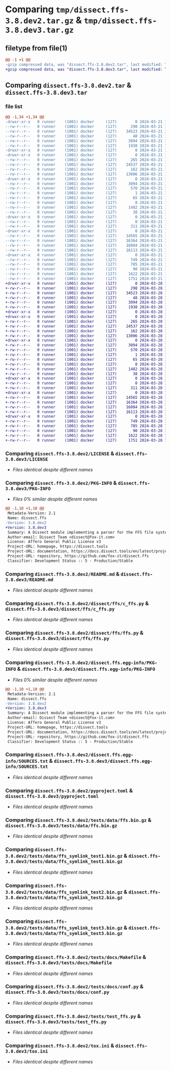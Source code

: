 # Comparing `tmp/dissect.ffs-3.8.dev2.tar.gz` & `tmp/dissect.ffs-3.8.dev3.tar.gz`

## filetype from file(1)

```diff
@@ -1 +1 @@
-gzip compressed data, was "dissect.ffs-3.8.dev2.tar", last modified: Thu Mar 21 10:16:27 2024, max compression
+gzip compressed data, was "dissect.ffs-3.8.dev3.tar", last modified: Thu Mar 28 17:22:05 2024, max compression
```

## Comparing `dissect.ffs-3.8.dev2.tar` & `dissect.ffs-3.8.dev3.tar`

### file list

```diff
@@ -1,34 +1,34 @@
-drwxr-xr-x   0 runner    (1001) docker     (127)        0 2024-03-21 10:16:27.489085 dissect.ffs-3.8.dev2/
--rw-r--r--   0 runner    (1001) docker     (127)      298 2024-03-21 10:16:17.000000 dissect.ffs-3.8.dev2/COPYRIGHT
--rw-r--r--   0 runner    (1001) docker     (127)    34523 2024-03-21 10:16:17.000000 dissect.ffs-3.8.dev2/LICENSE
--rw-r--r--   0 runner    (1001) docker     (127)       48 2024-03-21 10:16:17.000000 dissect.ffs-3.8.dev2/MANIFEST.in
--rw-r--r--   0 runner    (1001) docker     (127)     3094 2024-03-21 10:16:27.489085 dissect.ffs-3.8.dev2/PKG-INFO
--rw-r--r--   0 runner    (1001) docker     (127)     1938 2024-03-21 10:16:17.000000 dissect.ffs-3.8.dev2/README.md
-drwxr-xr-x   0 runner    (1001) docker     (127)        0 2024-03-21 10:16:27.481085 dissect.ffs-3.8.dev2/dissect/
-drwxr-xr-x   0 runner    (1001) docker     (127)        0 2024-03-21 10:16:27.485085 dissect.ffs-3.8.dev2/dissect/ffs/
--rw-r--r--   0 runner    (1001) docker     (127)      265 2024-03-21 10:16:17.000000 dissect.ffs-3.8.dev2/dissect/ffs/__init__.py
--rw-r--r--   0 runner    (1001) docker     (127)    24537 2024-03-21 10:16:17.000000 dissect.ffs-3.8.dev2/dissect/ffs/c_ffs.py
--rw-r--r--   0 runner    (1001) docker     (127)      162 2024-03-21 10:16:17.000000 dissect.ffs-3.8.dev2/dissect/ffs/exceptions.py
--rw-r--r--   0 runner    (1001) docker     (127)    13006 2024-03-21 10:16:17.000000 dissect.ffs-3.8.dev2/dissect/ffs/ffs.py
-drwxr-xr-x   0 runner    (1001) docker     (127)        0 2024-03-21 10:16:27.489085 dissect.ffs-3.8.dev2/dissect.ffs.egg-info/
--rw-r--r--   0 runner    (1001) docker     (127)     3094 2024-03-21 10:16:27.000000 dissect.ffs-3.8.dev2/dissect.ffs.egg-info/PKG-INFO
--rw-r--r--   0 runner    (1001) docker     (127)      570 2024-03-21 10:16:27.000000 dissect.ffs-3.8.dev2/dissect.ffs.egg-info/SOURCES.txt
--rw-r--r--   0 runner    (1001) docker     (127)        1 2024-03-21 10:16:27.000000 dissect.ffs-3.8.dev2/dissect.ffs.egg-info/dependency_links.txt
--rw-r--r--   0 runner    (1001) docker     (127)       65 2024-03-21 10:16:27.000000 dissect.ffs-3.8.dev2/dissect.ffs.egg-info/requires.txt
--rw-r--r--   0 runner    (1001) docker     (127)        8 2024-03-21 10:16:27.000000 dissect.ffs-3.8.dev2/dissect.ffs.egg-info/top_level.txt
--rw-r--r--   0 runner    (1001) docker     (127)     1482 2024-03-21 10:16:22.000000 dissect.ffs-3.8.dev2/pyproject.toml
--rw-r--r--   0 runner    (1001) docker     (127)       38 2024-03-21 10:16:27.489085 dissect.ffs-3.8.dev2/setup.cfg
-drwxr-xr-x   0 runner    (1001) docker     (127)        0 2024-03-21 10:16:27.485085 dissect.ffs-3.8.dev2/tests/
--rw-r--r--   0 runner    (1001) docker     (127)        0 2024-03-21 10:16:17.000000 dissect.ffs-3.8.dev2/tests/__init__.py
--rw-r--r--   0 runner    (1001) docker     (127)      311 2024-03-21 10:16:17.000000 dissect.ffs-3.8.dev2/tests/conftest.py
-drwxr-xr-x   0 runner    (1001) docker     (127)        0 2024-03-21 10:16:27.489085 dissect.ffs-3.8.dev2/tests/data/
--rw-r--r--   0 runner    (1001) docker     (127)    14565 2024-03-21 10:16:17.000000 dissect.ffs-3.8.dev2/tests/data/ffs.bin.gz
--rw-r--r--   0 runner    (1001) docker     (127)    16364 2024-03-21 10:16:17.000000 dissect.ffs-3.8.dev2/tests/data/ffs_symlink_test1.bin.gz
--rw-r--r--   0 runner    (1001) docker     (127)    16084 2024-03-21 10:16:17.000000 dissect.ffs-3.8.dev2/tests/data/ffs_symlink_test2.bin.gz
--rw-r--r--   0 runner    (1001) docker     (127)    16113 2024-03-21 10:16:17.000000 dissect.ffs-3.8.dev2/tests/data/ffs_symlink_test3.bin.gz
-drwxr-xr-x   0 runner    (1001) docker     (127)        0 2024-03-21 10:16:27.489085 dissect.ffs-3.8.dev2/tests/docs/
--rw-r--r--   0 runner    (1001) docker     (127)      749 2024-03-21 10:16:17.000000 dissect.ffs-3.8.dev2/tests/docs/Makefile
--rw-r--r--   0 runner    (1001) docker     (127)      785 2024-03-21 10:16:17.000000 dissect.ffs-3.8.dev2/tests/docs/conf.py
--rw-r--r--   0 runner    (1001) docker     (127)       90 2024-03-21 10:16:17.000000 dissect.ffs-3.8.dev2/tests/docs/index.rst
--rw-r--r--   0 runner    (1001) docker     (127)     1622 2024-03-21 10:16:17.000000 dissect.ffs-3.8.dev2/tests/test_ffs.py
--rw-r--r--   0 runner    (1001) docker     (127)     1751 2024-03-21 10:16:17.000000 dissect.ffs-3.8.dev2/tox.ini
+drwxr-xr-x   0 runner    (1001) docker     (127)        0 2024-03-28 17:22:05.743808 dissect.ffs-3.8.dev3/
+-rw-r--r--   0 runner    (1001) docker     (127)      298 2024-03-28 17:21:51.000000 dissect.ffs-3.8.dev3/COPYRIGHT
+-rw-r--r--   0 runner    (1001) docker     (127)    34523 2024-03-28 17:21:51.000000 dissect.ffs-3.8.dev3/LICENSE
+-rw-r--r--   0 runner    (1001) docker     (127)       48 2024-03-28 17:21:51.000000 dissect.ffs-3.8.dev3/MANIFEST.in
+-rw-r--r--   0 runner    (1001) docker     (127)     3094 2024-03-28 17:22:05.743808 dissect.ffs-3.8.dev3/PKG-INFO
+-rw-r--r--   0 runner    (1001) docker     (127)     1938 2024-03-28 17:21:51.000000 dissect.ffs-3.8.dev3/README.md
+drwxr-xr-x   0 runner    (1001) docker     (127)        0 2024-03-28 17:22:05.735808 dissect.ffs-3.8.dev3/dissect/
+drwxr-xr-x   0 runner    (1001) docker     (127)        0 2024-03-28 17:22:05.739808 dissect.ffs-3.8.dev3/dissect/ffs/
+-rw-r--r--   0 runner    (1001) docker     (127)      265 2024-03-28 17:21:51.000000 dissect.ffs-3.8.dev3/dissect/ffs/__init__.py
+-rw-r--r--   0 runner    (1001) docker     (127)    24537 2024-03-28 17:21:51.000000 dissect.ffs-3.8.dev3/dissect/ffs/c_ffs.py
+-rw-r--r--   0 runner    (1001) docker     (127)      162 2024-03-28 17:21:51.000000 dissect.ffs-3.8.dev3/dissect/ffs/exceptions.py
+-rw-r--r--   0 runner    (1001) docker     (127)    13006 2024-03-28 17:21:51.000000 dissect.ffs-3.8.dev3/dissect/ffs/ffs.py
+drwxr-xr-x   0 runner    (1001) docker     (127)        0 2024-03-28 17:22:05.743808 dissect.ffs-3.8.dev3/dissect.ffs.egg-info/
+-rw-r--r--   0 runner    (1001) docker     (127)     3094 2024-03-28 17:22:05.000000 dissect.ffs-3.8.dev3/dissect.ffs.egg-info/PKG-INFO
+-rw-r--r--   0 runner    (1001) docker     (127)      570 2024-03-28 17:22:05.000000 dissect.ffs-3.8.dev3/dissect.ffs.egg-info/SOURCES.txt
+-rw-r--r--   0 runner    (1001) docker     (127)        1 2024-03-28 17:22:05.000000 dissect.ffs-3.8.dev3/dissect.ffs.egg-info/dependency_links.txt
+-rw-r--r--   0 runner    (1001) docker     (127)       65 2024-03-28 17:22:05.000000 dissect.ffs-3.8.dev3/dissect.ffs.egg-info/requires.txt
+-rw-r--r--   0 runner    (1001) docker     (127)        8 2024-03-28 17:22:05.000000 dissect.ffs-3.8.dev3/dissect.ffs.egg-info/top_level.txt
+-rw-r--r--   0 runner    (1001) docker     (127)     1482 2024-03-28 17:22:00.000000 dissect.ffs-3.8.dev3/pyproject.toml
+-rw-r--r--   0 runner    (1001) docker     (127)       38 2024-03-28 17:22:05.743808 dissect.ffs-3.8.dev3/setup.cfg
+drwxr-xr-x   0 runner    (1001) docker     (127)        0 2024-03-28 17:22:05.739808 dissect.ffs-3.8.dev3/tests/
+-rw-r--r--   0 runner    (1001) docker     (127)        0 2024-03-28 17:21:51.000000 dissect.ffs-3.8.dev3/tests/__init__.py
+-rw-r--r--   0 runner    (1001) docker     (127)      311 2024-03-28 17:21:51.000000 dissect.ffs-3.8.dev3/tests/conftest.py
+drwxr-xr-x   0 runner    (1001) docker     (127)        0 2024-03-28 17:22:05.739808 dissect.ffs-3.8.dev3/tests/data/
+-rw-r--r--   0 runner    (1001) docker     (127)    14565 2024-03-28 17:21:51.000000 dissect.ffs-3.8.dev3/tests/data/ffs.bin.gz
+-rw-r--r--   0 runner    (1001) docker     (127)    16364 2024-03-28 17:21:51.000000 dissect.ffs-3.8.dev3/tests/data/ffs_symlink_test1.bin.gz
+-rw-r--r--   0 runner    (1001) docker     (127)    16084 2024-03-28 17:21:51.000000 dissect.ffs-3.8.dev3/tests/data/ffs_symlink_test2.bin.gz
+-rw-r--r--   0 runner    (1001) docker     (127)    16113 2024-03-28 17:21:51.000000 dissect.ffs-3.8.dev3/tests/data/ffs_symlink_test3.bin.gz
+drwxr-xr-x   0 runner    (1001) docker     (127)        0 2024-03-28 17:22:05.743808 dissect.ffs-3.8.dev3/tests/docs/
+-rw-r--r--   0 runner    (1001) docker     (127)      749 2024-03-28 17:21:51.000000 dissect.ffs-3.8.dev3/tests/docs/Makefile
+-rw-r--r--   0 runner    (1001) docker     (127)      785 2024-03-28 17:21:51.000000 dissect.ffs-3.8.dev3/tests/docs/conf.py
+-rw-r--r--   0 runner    (1001) docker     (127)       90 2024-03-28 17:21:51.000000 dissect.ffs-3.8.dev3/tests/docs/index.rst
+-rw-r--r--   0 runner    (1001) docker     (127)     1622 2024-03-28 17:21:51.000000 dissect.ffs-3.8.dev3/tests/test_ffs.py
+-rw-r--r--   0 runner    (1001) docker     (127)     1751 2024-03-28 17:21:51.000000 dissect.ffs-3.8.dev3/tox.ini
```

### Comparing `dissect.ffs-3.8.dev2/LICENSE` & `dissect.ffs-3.8.dev3/LICENSE`

 * *Files identical despite different names*

### Comparing `dissect.ffs-3.8.dev2/PKG-INFO` & `dissect.ffs-3.8.dev3/PKG-INFO`

 * *Files 0% similar despite different names*

```diff
@@ -1,10 +1,10 @@
 Metadata-Version: 2.1
 Name: dissect.ffs
-Version: 3.8.dev2
+Version: 3.8.dev3
 Summary: A Dissect module implementing a parser for the FFS file system, commonly used by BSD operating systems
 Author-email: Dissect Team <dissect@fox-it.com>
 License: Affero General Public License v3
 Project-URL: homepage, https://dissect.tools
 Project-URL: documentation, https://docs.dissect.tools/en/latest/projects/dissect.ffs
 Project-URL: repository, https://github.com/fox-it/dissect.ffs
 Classifier: Development Status :: 5 - Production/Stable
```

### Comparing `dissect.ffs-3.8.dev2/README.md` & `dissect.ffs-3.8.dev3/README.md`

 * *Files identical despite different names*

### Comparing `dissect.ffs-3.8.dev2/dissect/ffs/c_ffs.py` & `dissect.ffs-3.8.dev3/dissect/ffs/c_ffs.py`

 * *Files identical despite different names*

### Comparing `dissect.ffs-3.8.dev2/dissect/ffs/ffs.py` & `dissect.ffs-3.8.dev3/dissect/ffs/ffs.py`

 * *Files identical despite different names*

### Comparing `dissect.ffs-3.8.dev2/dissect.ffs.egg-info/PKG-INFO` & `dissect.ffs-3.8.dev3/dissect.ffs.egg-info/PKG-INFO`

 * *Files 0% similar despite different names*

```diff
@@ -1,10 +1,10 @@
 Metadata-Version: 2.1
 Name: dissect.ffs
-Version: 3.8.dev2
+Version: 3.8.dev3
 Summary: A Dissect module implementing a parser for the FFS file system, commonly used by BSD operating systems
 Author-email: Dissect Team <dissect@fox-it.com>
 License: Affero General Public License v3
 Project-URL: homepage, https://dissect.tools
 Project-URL: documentation, https://docs.dissect.tools/en/latest/projects/dissect.ffs
 Project-URL: repository, https://github.com/fox-it/dissect.ffs
 Classifier: Development Status :: 5 - Production/Stable
```

### Comparing `dissect.ffs-3.8.dev2/dissect.ffs.egg-info/SOURCES.txt` & `dissect.ffs-3.8.dev3/dissect.ffs.egg-info/SOURCES.txt`

 * *Files identical despite different names*

### Comparing `dissect.ffs-3.8.dev2/pyproject.toml` & `dissect.ffs-3.8.dev3/pyproject.toml`

 * *Files identical despite different names*

### Comparing `dissect.ffs-3.8.dev2/tests/data/ffs.bin.gz` & `dissect.ffs-3.8.dev3/tests/data/ffs.bin.gz`

 * *Files identical despite different names*

### Comparing `dissect.ffs-3.8.dev2/tests/data/ffs_symlink_test1.bin.gz` & `dissect.ffs-3.8.dev3/tests/data/ffs_symlink_test1.bin.gz`

 * *Files identical despite different names*

### Comparing `dissect.ffs-3.8.dev2/tests/data/ffs_symlink_test2.bin.gz` & `dissect.ffs-3.8.dev3/tests/data/ffs_symlink_test2.bin.gz`

 * *Files identical despite different names*

### Comparing `dissect.ffs-3.8.dev2/tests/data/ffs_symlink_test3.bin.gz` & `dissect.ffs-3.8.dev3/tests/data/ffs_symlink_test3.bin.gz`

 * *Files identical despite different names*

### Comparing `dissect.ffs-3.8.dev2/tests/docs/Makefile` & `dissect.ffs-3.8.dev3/tests/docs/Makefile`

 * *Files identical despite different names*

### Comparing `dissect.ffs-3.8.dev2/tests/docs/conf.py` & `dissect.ffs-3.8.dev3/tests/docs/conf.py`

 * *Files identical despite different names*

### Comparing `dissect.ffs-3.8.dev2/tests/test_ffs.py` & `dissect.ffs-3.8.dev3/tests/test_ffs.py`

 * *Files identical despite different names*

### Comparing `dissect.ffs-3.8.dev2/tox.ini` & `dissect.ffs-3.8.dev3/tox.ini`

 * *Files identical despite different names*

